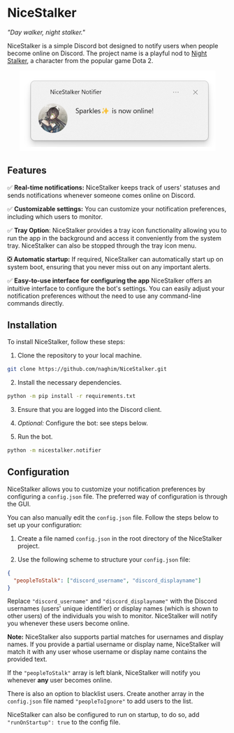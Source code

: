 # NiceStalker

_"Day walker, night stalker."_

NiceStalker is a simple Discord bot designed to notify users when people become online on Discord. The project name is a playful nod to [Night Stalker](https://www.dota2.com/hero/nightstalker), a character from the popular game Dota 2.

<p align="center">
  <img width="450" src="images/nicestalker.png" alt="Picture of an example notification"/>
</p>

## Features

:white_check_mark: **Real-time notifications:** NiceStalker keeps track of users' statuses and sends notifications whenever someone comes online on Discord.

:white_check_mark: **Customizable settings:** You can customize your notification preferences, including which users to monitor.

:white_check_mark: **Tray Option**: NiceStalker provides a tray icon functionality allowing you to run the app in the background and access it conveniently from the system tray. NiceStalker can also be stopped through the tray icon menu.

:negative_squared_cross_mark: **Automatic startup:** If required, NiceStalker can automatically start up on system boot, ensuring that you never miss out on any important alerts.

:white_check_mark: **Easy-to-use interface for configuring the app** NiceStalker offers an intuitive interface to configure the bot's settings. You can easily adjust your notification preferences without the need to use any command-line commands directly.

## Installation

To install NiceStalker, follow these steps:

1. Clone the repository to your local machine.

```bash
git clone https://github.com/naghim/NiceStalker.git
```

2. Install the necessary dependencies.

```bash
python -m pip install -r requirements.txt
```

3. Ensure that you are logged into the Discord client.

4. _Optional:_ Configure the bot: see steps below.

5. Run the bot.

```bash
python -m nicestalker.notifier
```

## Configuration

NiceStalker allows you to customize your notification preferences by configuring a `config.json` file. The preferred way of configuration is through the GUI.

You can also manually edit the `config.json` file. Follow the steps below to set up your configuration:

1. Create a file named `config.json` in the root directory of the NiceStalker project.

2. Use the following scheme to structure your `config.json` file:

```json
{
  "peopleToStalk": ["discord_username", "discord_displayname"]
}
```

Replace `"discord_username"` and `"discord_displayname"` with the Discord usernames (users' unique identifier) or display names (which is shown to other users) of the individuals you wish to monitor. NiceStalker will notify you whenever these users become online.

**Note:** NiceStalker also supports partial matches for usernames and display names. If you provide a partial username or display name, NiceStalker will match it with any user whose username or display name contains the provided text.

If the `"peopleToStalk"` array is left blank, NiceStalker will notify you whenever **any** user becomes online.

There is also an option to blacklist users. Create another array in the `config.json` file named `"peopleToIgnore"` to add users to the list.

NiceStalker can also be configured to run on startup, to do so, add `"runOnStartup": true` to the config file.
